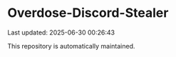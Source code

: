 # Overdose-Discord-Stealer

Last updated: 2025-06-30 00:26:43

This repository is automatically maintained.
